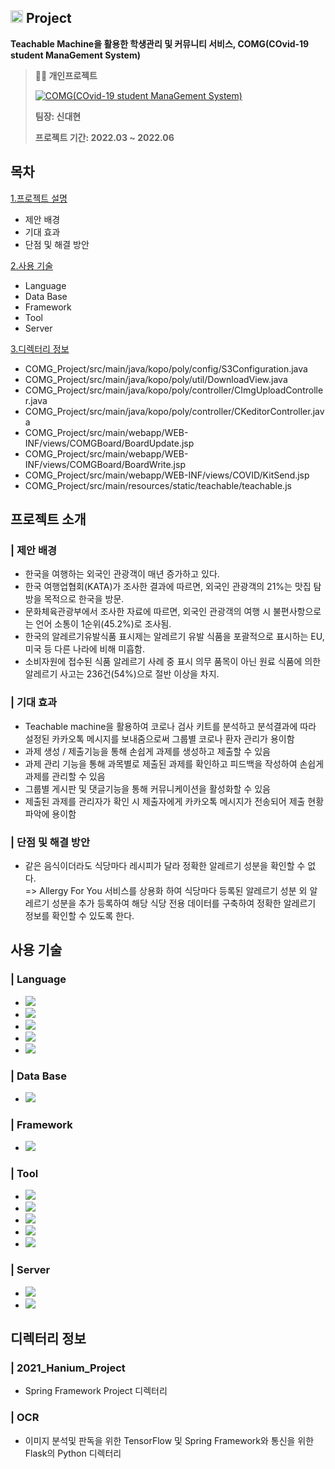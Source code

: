 ## <img width=20px src=https://user-images.githubusercontent.com/42789819/115147514-42221300-a096-11eb-9526-a68b8094f79c.png>  Project
**Teachable Machine을 활용한 학생관리 및 커뮤니티 서비스, COMG(COvid-19 student ManaGement System)**

> **👨‍🏫  개인프로젝트**
> 
> [![COMG(COvid-19 student ManaGement System)](https://user-images.githubusercontent.com/80372103/182903943-9c9fb79e-f281-40ec-b735-4c05c305a2d2.png)](https://youtu.be/ZaGxmUL0TSk)
> 
> **팀장: 신대현**  
> 
> **프로젝트 기간: 2022.03 ~ 2022.06**  
## 목차
[1.프로젝트 설명](#프로젝트-설명)
* 제안 배경
* 기대 효과
* 단점 및 해결 방안
  
[2.사용 기술](#솔루션에-사용된-기술-및-버전)
*  Language
*  Data Base
*  Framework
*  Tool
*  Server
  
[3.디렉터리 정보](#디렉터리-정보)
* COMG_Project/src/main/java/kopo/poly/config/S3Configuration.java
* COMG_Project/src/main/java/kopo/poly/util/DownloadView.java
* COMG_Project/src/main/java/kopo/poly/controller/CImgUploadController.java
* COMG_Project/src/main/java/kopo/poly/controller/CKeditorController.java
* COMG_Project/src/main/webapp/WEB-INF/views/COMGBoard/BoardUpdate.jsp
* COMG_Project/src/main/webapp/WEB-INF/views/COMGBoard/BoardWrite.jsp
* COMG_Project/src/main/webapp/WEB-INF/views/COVID/KitSend.jsp
* COMG_Project/src/main/resources/static/teachable/teachable.js<br>
  

## 프로젝트 소개
### | 제안 배경
* 한국을 여행하는 외국인 관광객이 매년 증가하고 있다.
* 한국 여행업협회(KATA)가 조사한 결과에 따르면, 외국인 관광객의 21%는 맛집 탐방을 목적으로 한국을 방문.
* 문화체육관광부에서 조사한 자료에 따르면, 외국인 관광객의 여행 시 불편사항으로는 언어 소통이 1순위(45.2%)로 조사됨.
* 한국의 알레르기유발식품 표시제는 알레르기 유발 식품을 포괄적으로 표시하는 EU, 미국 등 다른 나라에 비해 미흡함.
* 소비자원에 접수된 식품 알레르기 사례 중 표시 의무 품목이 아닌 원료 식품에 의한 알레르기 사고는 236건(54%)으로 절반 이상을 차지.
### | 기대 효과
* Teachable machine을 활용하여 코로나 검사 키트를 분석하고 분석결과에 따라 설정된 카카오톡 메시지를 보내줌으로써 그룹별 코로나 환자 관리가 용이함
* 과제 생성 / 제출기능을 통해 손쉽게 과제를 생성하고 제출할 수 있음
* 과제 관리 기능을 통해 과목별로 제출된 과제를 확인하고 피드백을 작성하여 손쉽게 과제를 관리할 수 있음
* 그룹별 게시판 및 댓글기능을 통해 커뮤니케이션을 활성화할 수 있음
* 제출된 과제를 관리자가 확인 시 제출자에게 카카오톡 메시지가 전송되어 제출 현황 파악에 용이함
### | 단점 및 해결 방안
* 같은 음식이더라도 식당마다 레시피가 달라 정확한 알레르기 성분을 확인할 수 없다. 
<br>=> Allergy For You 서비스를 상용화 하여 식당마다 등록된 알레르기 성분 외 알레르기 성분을 추가 등록하여 해당 식당 전용 데이터를 구축하여 정확한 알레르기 정보를 확인할 수 있도록 한다.
## 사용 기술
### | Language 
* <img src="https://img.shields.io/badge/Java-색코드?style=for-the-badge&logo=이미지 이름&logoColor=white">
* <img src="https://img.shields.io/badge/Python-3776AB?style=for-the-badge&logo=Python&logoColor=white"> 
* <img src="https://img.shields.io/badge/JavaScript-F7DF1E?style=for-the-badge&logo=JavaScript&logoColor=white">
* <img src="https://img.shields.io/badge/Css3-1572B6?style=for-the-badge&logo=CSS3&logoColor=white"> 
* <img src="https://img.shields.io/badge/Html5-E34F26?style=for-the-badge&logo=HTML5&logoColor=white">
### | Data Base
* <img src="https://img.shields.io/badge/MariaDB-003545?style=for-the-badge&logo=MariaDB&logoColor=white">
### | Framework
* <img src="https://img.shields.io/badge/Spring Boot-6DB33F?style=for-the-badge&logo=Spring Boot&logoColor=white"> 
### | Tool
* <img src="https://img.shields.io/badge/IntelliJ-000000?style=for-the-badge&logo=IntelliJ IDEA&logoColor=white"> 
* <img src="https://img.shields.io/badge/PyCharm-000000?style=for-the-badge&logo=PyCharm&logoColor=white"> 
* <img src="https://img.shields.io/badge/Git Hub-181717?style=for-the-badge&logo=GitHub&logoColor=white"> 
* <img src="https://img.shields.io/badge/Git Kraken-179287?style=for-the-badge&logo=GitKraken&logoColor=white">
* <img src="https://img.shields.io/badge/Data Grip-000000?style=for-the-badge&logo=DataGrip&logoColor=white">
### | Server
* <img src="https://img.shields.io/badge/Apache Tomcat-F8DC75?style=for-the-badge&logo=Apache Tomcat&logoColor=white">
* <img src="https://img.shields.io/badge/Amazon EC2-FF9900?style=for-the-badge&logo=Amazon EC2&logoColor=white">
## 디렉터리 정보
### | 2021_Hanium_Project
* Spring Framework Project 디렉터리
### | OCR
* 이미지 분석및 판독을 위한 TensorFlow 및 Spring Framework와 통신을 위한 Flask의 Python 디렉터리
